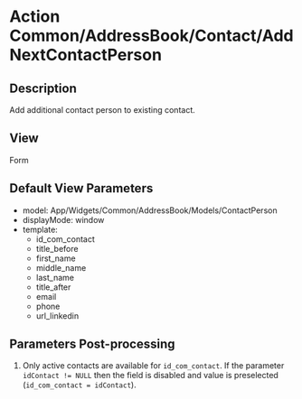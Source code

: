 # Action Common/AddressBook/Contact/AddNextContactPerson

## Description

Add additional contact person to existing contact.

## View

Form

## Default View Parameters

* model: App/Widgets/Common/AddressBook/Models/ContactPerson
* displayMode: window
* template:
  * id_com_contact
  * title_before
  * first_name
  * middle_name
  * last_name
  * title_after
  * email
  * phone
  * url_linkedin

## Parameters Post-processing

1. Only active contacts are available for `id_com_contact`. If the parameter `idContact != NULL` then the field is disabled and value is preselected (`id_com_contact = idContact`).